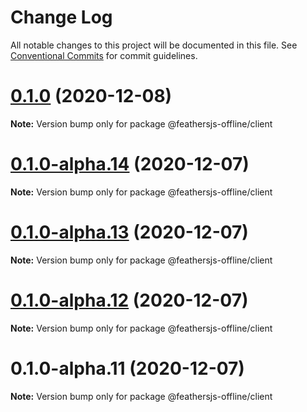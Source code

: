 # Change Log

All notable changes to this project will be documented in this file.
See [Conventional Commits](https://conventionalcommits.org) for commit guidelines.

# [0.1.0](http://github.com/feathersjs-offline/owndata-ownnet/packages/client/compare/v0.1.0-alpha.14...v0.1.0) (2020-12-08)

**Note:** Version bump only for package @feathersjs-offline/client





# [0.1.0-alpha.14](https://github.com/feathersjs-offline/owndata-ownnet/tree/master/packages/client/compare/v0.1.0-alpha.13...v0.1.0-alpha.14) (2020-12-07)

**Note:** Version bump only for package @feathersjs-offline/client





# [0.1.0-alpha.13](http://github.com/feathersjs-offline/owndata-ownnet/packages/client/compare/v0.1.0-alpha.12...v0.1.0-alpha.13) (2020-12-07)

**Note:** Version bump only for package @feathersjs-offline/client





# [0.1.0-alpha.12](http://github.com/feathersjs-offline/owndata-ownnet/packages/client/compare/v0.1.0-alpha.11...v0.1.0-alpha.12) (2020-12-07)

**Note:** Version bump only for package @feathersjs-offline/client





# 0.1.0-alpha.11 (2020-12-07)

**Note:** Version bump only for package @feathersjs-offline/client
